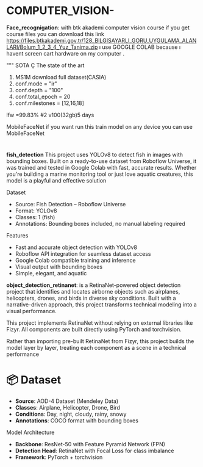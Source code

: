 # COMPUTER_VISION-
**Face_recognigation**:
with btk akademi computer vision  course
if you get course files you can download this link https://files.btkakademi.gov.tr/128_BILGISAYARLI_GORU_UYGULAMA_ALANLARI/Bolum_1_2_3_4_Yuz_Tanima.zip ı use GOOGLE COLAB because ı havent screen cart hardware on my computer .


"""
SOTA Ç The state of the art 

1. MS1M download full dataset(CASIA)
2. conf.mode = "ir"
3. conf.depth = "100"
4. conf.total_epoch = 20
5. conf.milestones = [12,16,18]


lfw =99.83%
#2 v100(32gb)5 days


MobileFaceNet if you want  run this train model on any device  you can use MobileFaceNet 

# 

**fish_detection**
This project uses YOLOv8 to detect fish in images with bounding boxes. Built on a ready-to-use dataset from Roboflow Universe, it was trained and tested in Google Colab with fast, accurate results. Whether you're building a marine monitoring tool or just love aquatic creatures, this model is a playful and effective solution

 Dataset
- Source: Fish Detection – Roboflow Universe
- Format: YOLOv8
- Classes: 1 (fish)
- Annotations: Bounding boxes included, no manual labeling required

 Features
- Fast and accurate object detection with YOLOv8
- Roboflow API integration for seamless dataset access
- Google Colab compatible training and inference
- Visual output with bounding boxes
- Simple, elegant, and aquatic


**object_detection_retinanet**: is a RetinaNet-powered object detection project that identifies and locates airborne objects such as airplanes, helicopters, drones, and birds in diverse sky conditions. Built with a narrative-driven approach, this project transforms technical modeling into a visual performance.

This project implements RetinaNet without relying on external libraries like Fizyr. All components are built directly using PyTorch and torchvision.


Rather than importing pre-built RetinaNet from Fizyr, this project builds the model layer by layer, treating each component as a scene in a technical performance

# 📦 Dataset

- **Source**: AOD-4 Dataset (Mendeley Data)
- **Classes**: Airplane, Helicopter, Drone, Bird
- **Conditions**: Day, night, cloudy, rainy, snowy
- **Annotations**: COCO format with bounding boxes


 Model Architecture

- **Backbone**: ResNet-50 with Feature Pyramid Network (FPN)
- **Detection Head**: RetinaNet with Focal Loss for class imbalance
- **Framework**: PyTorch + torchvision




